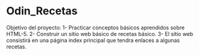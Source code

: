 # Odin_Recetas

Objetivo del proyecto:
1- Practicar conceptos básicos aprendidos sobre HTML-5.
2- Construir un sitio web básico de recetas básico.
3- El sitio web consistirá en una página index principal que tendra enlaces a algunas recetas.